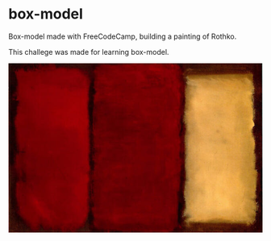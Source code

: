 # box-model
Box-model made with FreeCodeCamp, building a painting of Rothko.

This challege was made for learning box-model.

<img src="https://github.com/oliverSarah/box-model/blob/main/inspiration.jpg?raw=true">
